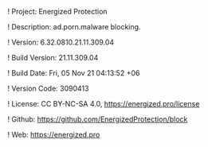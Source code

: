 ! Project: Energized Protection

! Description: ad.porn.malware blocking.

! Version: 6.32.0810.21.11.309.04

! Build Version: 21.11.309.04

! Build Date: Fri, 05 Nov 21 04:13:52 +06

! Version Code: 3090413

! License: CC BY-NC-SA 4.0, https://energized.pro/license

! Github: https://github.com/EnergizedProtection/block

! Web: https://energized.pro
